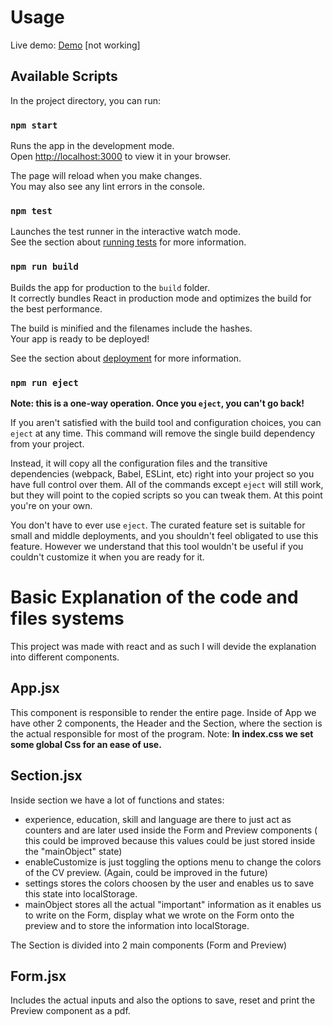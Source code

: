 # Usage

Live demo: [Demo](https://rodrigo0345.github.io/CV-Maker/) [not working] 

## Available Scripts

In the project directory, you can run:

### `npm start`

Runs the app in the development mode.\
Open [http://localhost:3000](http://localhost:3000) to view it in your browser.

The page will reload when you make changes.\
You may also see any lint errors in the console.

### `npm test`

Launches the test runner in the interactive watch mode.\
See the section about [running tests](https://facebook.github.io/create-react-app/docs/running-tests) for more information.

### `npm run build`

Builds the app for production to the `build` folder.\
It correctly bundles React in production mode and optimizes the build for the best performance.

The build is minified and the filenames include the hashes.\
Your app is ready to be deployed!

See the section about [deployment](https://facebook.github.io/create-react-app/docs/deployment) for more information.

### `npm run eject`

**Note: this is a one-way operation. Once you `eject`, you can't go back!**

If you aren't satisfied with the build tool and configuration choices, you can `eject` at any time. This command will remove the single build dependency from your project.

Instead, it will copy all the configuration files and the transitive dependencies (webpack, Babel, ESLint, etc) right into your project so you have full control over them. All of the commands except `eject` will still work, but they will point to the copied scripts so you can tweak them. At this point you're on your own.

You don't have to ever use `eject`. The curated feature set is suitable for small and middle deployments, and you shouldn't feel obligated to use this feature. However we understand that this tool wouldn't be useful if you couldn't customize it when you are ready for it.

# Basic Explanation of the code and files systems

This project was made with react and as such I will devide the explanation into different components.

## App.jsx
This component is responsible to render the entire page.
Inside of App we have other 2 components, the Header and the Section, where the section is the actual responsible for most of the program.
Note: **In index.css we set some global Css for an ease of use.**

## Section.jsx
Inside section we have a lot of functions and states:
- experience, education, skill and language are there to just act as counters and are later used inside the Form and Preview components ( this could be improved because this values could be just stored inside the "mainObject" state)
- enableCustomize is just toggling the options menu to change the colors of the CV preview. (Again, could be improved in the future)
- settings stores the colors choosen by the user and enables us to save this state into localStorage.
- mainObject stores all the actual "important" information as it enables us to write on the Form, display what we wrote on the Form onto the preview and to store the information into localStorage.

The Section is divided into 2 main components (Form and Preview)

## Form.jsx
Includes the actual inputs and also the options to save, reset and print the Preview component as a pdf.

